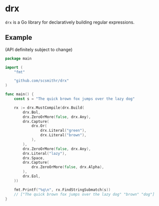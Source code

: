 # drx

`drx` is a Go library for declaratively building regular expressions.

## Example

(API definitely subject to change)

```go
package main

import (
	"fmt"

	"github.com/scsmithr/drx"
)

func main() {
	const s = "The quick brown fox jumps over the lazy dog"

	rx := drx.MustCompile(drx.Build(
		drx.Bol,
		drx.ZeroOrMore(false, drx.Any),
		drx.Capture(
			drx.Or(
				drx.Literal("green"),
				drx.Literal("brown"),
			),
		),
		drx.ZeroOrMore(false, drx.Any),
		drx.Literal("lazy"),
		drx.Space,
		drx.Capture(
			drx.ZeroOrMore(false, drx.Alpha),
		),
		drx.Eol,
	))

	fmt.Printf("%q\n", rx.FindStringSubmatch(s))
	// ["The quick brown fox jumps over the lazy dog" "brown" "dog"]
}
```

